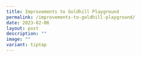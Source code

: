 ```yaml
---
title: Improvements to Goldhill Playground
permalink: /improvements-to-goldhill-playground/
date: 2023-02-06
layout: post
description: ""
image: ""
variant: tiptap
---
```

